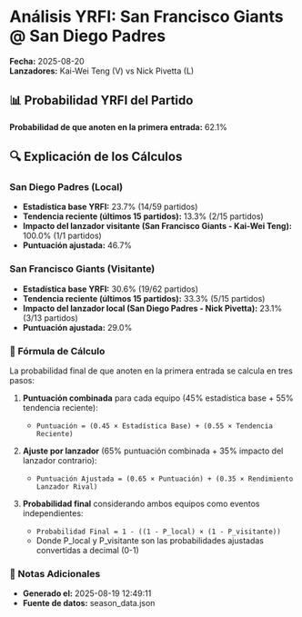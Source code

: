 # Análisis YRFI: San Francisco Giants @ San Diego Padres

**Fecha:** 2025-08-20  
**Lanzadores:** Kai-Wei Teng (V) vs Nick Pivetta (L)

## 📊 Probabilidad YRFI del Partido

**Probabilidad de que anoten en la primera entrada:** 62.1%

## 🔍 Explicación de los Cálculos

### San Diego Padres (Local)
- **Estadística base YRFI:** 23.7% (14/59 partidos)
- **Tendencia reciente (últimos 15 partidos):** 13.3% (2/15 partidos)
- **Impacto del lanzador visitante (San Francisco Giants - Kai-Wei Teng):** 100.0% (1/1 partidos)
- **Puntuación ajustada:** 46.7%

### San Francisco Giants (Visitante)
- **Estadística base YRFI:** 30.6% (19/62 partidos)
- **Tendencia reciente (últimos 15 partidos):** 33.3% (5/15 partidos)
- **Impacto del lanzador local (San Diego Padres - Nick Pivetta):** 23.1% (3/13 partidos)
- **Puntuación ajustada:** 29.0%

### 📝 Fórmula de Cálculo

La probabilidad final de que anoten en la primera entrada se calcula en tres pasos:

1. **Puntuación combinada** para cada equipo (45% estadística base + 55% tendencia reciente):
   - `Puntuación = (0.45 × Estadística Base) + (0.55 × Tendencia Reciente)`

2. **Ajuste por lanzador** (65% puntuación combinada + 35% impacto del lanzador contrario):
   - `Puntuación Ajustada = (0.65 × Puntuación) + (0.35 × Rendimiento Lanzador Rival)`

3. **Probabilidad final** considerando ambos equipos como eventos independientes:
   - `Probabilidad Final = 1 - ((1 - P_local) × (1 - P_visitante))`
   - Donde P_local y P_visitante son las probabilidades ajustadas convertidas a decimal (0-1)

### 📌 Notas Adicionales

- **Generado el:** 2025-08-19 12:49:11
- **Fuente de datos:** season_data.json
